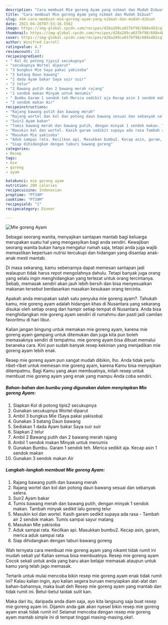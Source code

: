 ```yaml
---
description: "Cara membuat Mie goreng Ayam yang nikmat dan Mudah Dibuat"
title: "Cara membuat Mie goreng Ayam yang nikmat dan Mudah Dibuat"
slug: 444-cara-membuat-mie-goreng-ayam-yang-nikmat-dan-mudah-dibuat
date: 2021-04-26T07:53:16.556Z
image: https://img-global.cpcdn.com/recipes/d28a289ca037bf98/680x482cq70/mie-goreng-ayam-foto-resep-utama.jpg
thumbnail: https://img-global.cpcdn.com/recipes/d28a289ca037bf98/680x482cq70/mie-goreng-ayam-foto-resep-utama.jpg
cover: https://img-global.cpcdn.com/recipes/d28a289ca037bf98/680x482cq70/mie-goreng-ayam-foto-resep-utama.jpg
author: Winifred Carroll
ratingvalue: 4.7
reviewcount: 13
recipeingredient:
- " Kol di potong tipis2 secukupnya"
- "secukupnya Wortel diparut"
- "3 bungkus Mie Saya pakai yakisoba"
- "3 batang Daun bawang"
- "1 dada Ayam bakar Saya suir suir"
- "2 telur"
- "2 Bawang putih dan 2 bawang merah rajang"
- "1 sendok makan Minyak untuk menumis"
- " Bumbu Garam 1 sendok teh Merica sedikit aja Kecap asin 1 sendok makan"
- "3 sendok makan Air"
recipeinstructions:
- "Rajang bawang putih dan bawang merah"
- "Rajang wortel dan kol dan potong daun bawang sesuai dan sebanyak selera."
- "Suir2 Ayam bakar"
- "Tumis bawang merah dan bawang putih, dengan minyak 1 sendok makan. Tambah minyak sedikit lalu goreng telur"
- "Masukin kol dan wortel. Kasih garam sedikit supaya ada rasa Tambah air 2 sendok makan. Tumis sampai sayur matang"
- "Masukan Mie yakisoba"
- "Aduk sampai rata. Kecilkan api. Masukkan bumbu2. Kecap asin, garam, merica aduk sampai rata"
- "Siap dihidangkan dengan taburi bawang goreng"
categories:
- Resep
tags:
- mie
- goreng
- ayam

katakunci: mie goreng ayam 
nutrition: 209 calories
recipecuisine: Indonesian
preptime: "PT34M"
cooktime: "PT39M"
recipeyield: "1"
recipecategory: Dinner

---
```



![Mie goreng Ayam](https://img-global.cpcdn.com/recipes/d28a289ca037bf98/680x482cq70/mie-goreng-ayam-foto-resep-utama.jpg)

Sebagai seorang wanita, menyajikan santapan mantab bagi keluarga merupakan suatu hal yang mengasyikan bagi anda sendiri. Kewajiban seorang  wanita bukan hanya mengatur rumah saja, tetapi anda juga wajib memastikan keperluan nutrisi tercukupi dan hidangan yang disantap anak-anak mesti mantab.

Di masa  sekarang, kamu sebenarnya dapat memesan santapan jadi walaupun tidak harus repot mengolahnya dahulu. Tetapi banyak juga orang yang selalu ingin menghidangkan yang terlezat untuk orang tercintanya. Sebab, memasak sendiri akan jauh lebih bersih dan bisa menyesuaikan makanan tersebut berdasarkan masakan kesukaan orang tercinta. 



Apakah anda merupakan salah satu penyuka mie goreng ayam?. Tahukah kamu, mie goreng ayam adalah hidangan khas di Nusantara yang sekarang disukai oleh setiap orang dari hampir setiap tempat di Nusantara. Anda bisa menghidangkan mie goreng ayam sendiri di rumahmu dan pasti jadi camilan favoritmu di hari libur.

Kalian jangan bingung untuk memakan mie goreng ayam, karena mie goreng ayam gampang untuk ditemukan dan juga kita pun boleh memasaknya sendiri di tempatmu. mie goreng ayam bisa dibuat memalui beraneka cara. Kini pun sudah banyak resep kekinian yang menjadikan mie goreng ayam lebih enak.

Resep mie goreng ayam pun sangat mudah dibikin, lho. Anda tidak perlu ribet-ribet untuk memesan mie goreng ayam, karena Kamu bisa menyajikan ditempatmu. Bagi Kamu yang akan membuatnya, inilah resep untuk membuat mie goreng ayam yang enak yang mampu Anda coba sendiri.

<!--inarticleads1-->

##### Bahan-bahan dan bumbu yang digunakan dalam menyiapkan Mie goreng Ayam:

1. Siapkan  Kol di potong tipis2 secukupnya
1. Gunakan secukupnya Wortel diparut
1. Ambil 3 bungkus Mie (Saya pakai yakisoba)
1. Gunakan 3 batang Daun bawang
1. Sediakan 1 dada Ayam bakar Saya suir suir
1. Siapkan 2 telur
1. Ambil 2 Bawang putih dan 2 bawang merah rajang
1. Ambil 1 sendok makan Minyak untuk menumis
1. Gunakan  Bumbu. Garam 1 sendok teh. Merica sedikit aja. Kecap asin 1 sendok makan
1. Gunakan 3 sendok makan Air




<!--inarticleads2-->

##### Langkah-langkah membuat Mie goreng Ayam:

1. Rajang bawang putih dan bawang merah
1. Rajang wortel dan kol dan potong daun bawang sesuai dan sebanyak selera.
1. Suir2 Ayam bakar
1. Tumis bawang merah dan bawang putih, dengan minyak 1 sendok makan. Tambah minyak sedikit lalu goreng telur
1. Masukin kol dan wortel. Kasih garam sedikit supaya ada rasa - Tambah air 2 sendok makan. Tumis sampai sayur matang
1. Masukan Mie yakisoba
1. Aduk sampai rata. Kecilkan api. Masukkan bumbu2. Kecap asin, garam, merica aduk sampai rata
1. Siap dihidangkan dengan taburi bawang goreng




Wah ternyata cara membuat mie goreng ayam yang nikamt tidak rumit ini mudah sekali ya! Kalian semua bisa membuatnya. Resep mie goreng ayam Cocok sekali untuk anda yang baru akan belajar memasak ataupun untuk kamu yang telah jago memasak.

Tertarik untuk mulai mencoba bikin resep mie goreng ayam enak tidak rumit ini? Kalau kalian ingin, ayo kalian segera buruan menyiapkan alat-alat dan bahan-bahannya, maka buat deh Resep mie goreng ayam yang mantab dan tidak rumit ini. Betul-betul taidak sulit kan. 

Maka dari itu, daripada anda diam saja, ayo kita langsung saja buat resep mie goreng ayam ini. Dijamin anda gak akan nyesel bikin resep mie goreng ayam enak tidak rumit ini! Selamat mencoba dengan resep mie goreng ayam mantab simple ini di tempat tinggal masing-masing,oke!.

